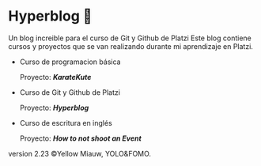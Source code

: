 # Hyperblog 🌃
Un blog increible para el curso de Git y Github de Platzi
Este blog contiene cursos y proyectos que se van realizando durante mi aprendizaje en Platzi.

 -  Curso de programacion básica 
    
     Proyecto: ***KarateKute***

-  Curso de Git y Github de Platzi
	
    Proyecto: ***Hyperblog***

-  Curso de escritura en inglés
	
    Proyecto: ***How to not shoot an Event***

version 2.23 ©Yellow Miauw, YOLO&FOMO.